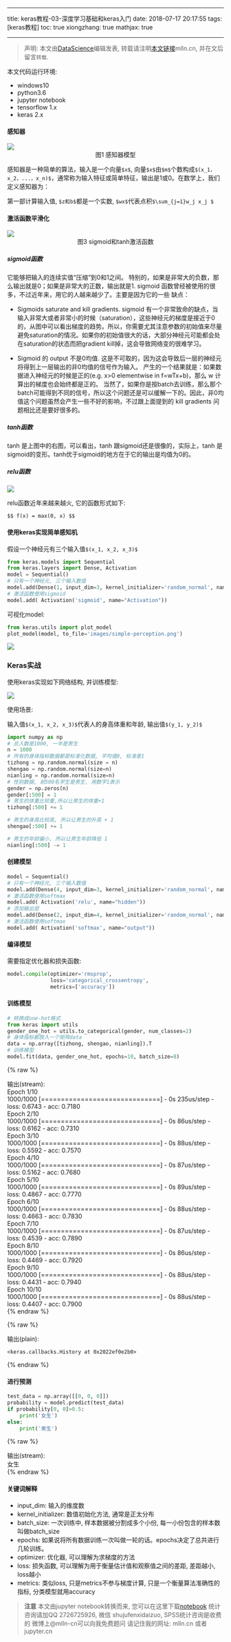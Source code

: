 
---
title: keras教程-03-深度学习基础和keras入门
date: 2018-07-17 20:17:55
tags: [keras教程]
toc: true
xiongzhang: true
mathjax: true

---
<span></span>
<!-- more -->

> 声明: 本文由[DataScience](http://mlln.cn)编辑发表, 转载请注明[本文链接](http://mlln.cn)mlln.cn, 并在文后留言`转载`.

本文代码运行环境:

- windows10
- python3.6
- jupyter notebook
- tensorflow 1.x
- keras 2.x

#### 感知器

<img src="images/perception-map.png" />

<center>图1 感知器模型</center>



感知器是一种简单的算法，输入是一个向量`$x$`, 向量`$x$`由`$m$`个数构成`$(x_1，x_2，...，x_n)$`，通常称为输入特征或简单特征，输出是1或0。在数学上，我们定义感知器为：

第一部计算输入值, `$z和b$`都是一个实数, `$wx$`代表点积`$\sum_{j=1}w_j x_j $`

#### 激活函数平滑化

<img src="images/sigmoid-tanh.png" />
<center>图3 sigmoid和tanh激活函数</center>

##### sigmoid函数

它能够把输入的连续实值“压缩”到0和1之间。 
特别的，如果是非常大的负数，那么输出就是0；如果是非常大的正数，输出就是1. 
sigmoid 函数曾经被使用的很多，不过近年来，用它的人越来越少了。主要是因为它的一些 缺点：

- Sigmoids saturate and kill gradients. sigmoid 有一个非常致命的缺点，当输入非常大或者非常小的时候（saturation），这些神经元的梯度是接近于0的，从图中可以看出梯度的趋势。所以，你需要尤其注意参数的初始值来尽量避免saturation的情况。如果你的初始值很大的话，大部分神经元可能都会处在saturation的状态而把gradient kill掉，这会导致网络变的很难学习。

- Sigmoid 的 output 不是0均值. 这是不可取的，因为这会导致后一层的神经元将得到上一层输出的非0均值的信号作为输入。 产生的一个结果就是：如果数据进入神经元的时候是正的(e.g. x>0 elementwise in f=wTx+b)，那么 w 计算出的梯度也会始终都是正的。 当然了，如果你是按batch去训练，那么那个batch可能得到不同的信号，所以这个问题还是可以缓解一下的。因此，非0均值这个问题虽然会产生一些不好的影响，不过跟上面提到的 kill gradients 问题相比还是要好很多的。


##### tanh函数

tanh 是上图中的右图，可以看出，tanh 跟sigmoid还是很像的，实际上，tanh 是sigmoid的变形。tanh优于sigmoid的地方在于它的输出是均值为0的。

##### relu函数

<img src="images/relu.png" />

relu函数近年来越来越火, 它的函数形式如下:

`$$
f(x) = max(0, x)
$$`

#### 使用keras实现简单感知机

假设一个神经元有三个输入值`$(x_1, x_2, x_3)$`


```python
from keras.models import Sequential
from keras.layers import Dense, Activation
model = Sequential()
# 只有一个神经元, 三个输入数值
model.add(Dense(1, input_dim=3, kernel_initializer='random_normal', name="Dense"))
# 激活函数使用sigmoid
model.add( Activation('sigmoid', name="Activation"))
```

可视化model:


```python
from keras.utils import plot_model
plot_model(model, to_file='images/simple-perception.png')
```

<img src="images/simple-perception.png" />

### Keras实战

使用keras实现如下网络结构, 并训练模型:

<img src="images/nn.png" />

使用场景:

输入值`$(x_1, x_2, x_3)$`代表人的身高体重和年龄, 输出值`$(y_1, y_2)$`


```python
import numpy as np
# 总人数是1000, 一半是男生
n = 1000
# 所有的身体指标数据都是标准化数据, 平均值0, 标准差1
tizhong = np.random.normal(size = n) 
shengao = np.random.normal(size=n)
nianling = np.random.normal(size=n)
# 性别数据, 前500名学生是男生, 用数字1表示
gender = np.zeros(n)
gender[:500] = 1
# 男生的体重比较重,所以让男生的体重+1
tizhong[:500] += 1

# 男生的身高比较高, 所以让男生的升高 + 1
shengao[:500] += 1

# 男生的年龄偏小, 所以让男生年龄降低 1
nianling[:500] -= 1
```

#### 创建模型


```python
model = Sequential()
# 只有一个神经元, 三个输入数值
model.add(Dense(4, input_dim=3, kernel_initializer='random_normal', name="Dense1"))
# 激活函数使用softmax
model.add( Activation('relu', name="hidden"))
# 添加输出层
model.add(Dense(2, input_dim=4, kernel_initializer='random_normal', name="Dense2"))
# 激活函数使用softmax
model.add( Activation('softmax', name="output"))
```

#### 编译模型

需要指定优化器和损失函数:


```python
model.compile(optimizer='rmsprop',
              loss='categorical_crossentropy',
              metrics=['accuracy'])
```

#### 训练模型


```python
# 转换成one-hot格式
from keras import utils
gender_one_hot = utils.to_categorical(gender, num_classes=2)
# 身体指标都放入一个矩阵data 
data = np.array([tizhong, shengao, nianling]).T
# 训练模型
model.fit(data, gender_one_hot, epochs=10, batch_size=8)
```

{% raw %}
<div class="output">
输出(stream):<br>
    Epoch 1/10<br />1000/1000 [==============================] - 0s 235us/step - loss: 0.6743 - acc: 0.7180<br />Epoch 2/10<br />1000/1000 [==============================] - 0s 86us/step - loss: 0.6162 - acc: 0.7310<br />Epoch 3/10<br />1000/1000 [==============================] - 0s 88us/step - loss: 0.5592 - acc: 0.7570<br />Epoch 4/10<br />1000/1000 [==============================] - 0s 87us/step - loss: 0.5162 - acc: 0.7680<br />Epoch 5/10<br />1000/1000 [==============================] - 0s 89us/step - loss: 0.4867 - acc: 0.7770<br />Epoch 6/10<br />1000/1000 [==============================] - 0s 88us/step - loss: 0.4663 - acc: 0.7830<br />Epoch 7/10<br />1000/1000 [==============================] - 0s 87us/step - loss: 0.4539 - acc: 0.7890<br />Epoch 8/10<br />1000/1000 [==============================] - 0s 86us/step - loss: 0.4469 - acc: 0.7920<br />Epoch 9/10<br />1000/1000 [==============================] - 0s 88us/step - loss: 0.4431 - acc: 0.7940<br />Epoch 10/10<br />1000/1000 [==============================] - 0s 88us/step - loss: 0.4407 - acc: 0.7900<br />
</div>
{% endraw %}




{% raw %}
<div class="output">
输出(plain):<br/>

    <keras.callbacks.History at 0x2022ef0e2b0>

</div>
{% endraw %}



#### 进行预测


```python
test_data = np.array([[0, 0, 0]])
probability = model.predict(test_data)
if probability[0, 0]>0.5:
    print('女生')
else:
    print('男生')
```

{% raw %}
<div class="output">
输出(stream):<br>
    女生<br />
</div>
{% endraw %}

#### 关键词解释

- input_dim: 输入的维度数
- kernel_initializer: 数值初始化方法, 通常是正太分布
- batch_size: 一次训练中, 样本数据被分割成多个小份, 每一小份包含的样本数叫做batch_size
- epochs: 如果说将所有数据训练一次叫做一轮的话。epochs决定了总共进行几轮训练。
- optimizer: 优化器, 可以理解为求梯度的方法
- loss: 损失函数, 可以理解为用于衡量估计值和观察值之间的差距, 差距越小, loss越小
- metrics: 类似loss, 只是metrics不参与梯度计算, 只是一个衡量算法准确性的指标, 分类模型就用accuracy


> **注意**
> 本文由jupyter notebook转换而来, 您可以在这里下载[notebook](keras教程-03-深度学习基础和keras入门.ipynb)
> 统计咨询请加QQ 2726725926, 微信 shujufenxidaizuo,  SPSS统计咨询是收费的
> 微博上@mlln-cn可以向我免费题问
> 请记住我的网址: mlln.cn 或者 jupyter.cn
